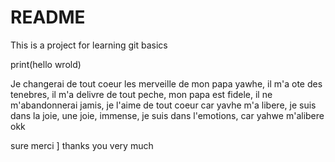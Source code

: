 # README #
This is a project for learning git basics


print(hello wrold)


Je changerai de tout coeur les merveille de mon papa yawhe, il m'a ote des tenebres, il m'a delivre de tout peche, mon papa est fidele, il ne m'abandonnerai jamis, je l'aime de tout coeur car yavhe m'a libere, je suis dans la joie, une joie, immense, je suis dans l'emotions, car yahwe m'alibere
okk 

sure
merci ]
thanks you very much


